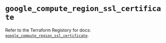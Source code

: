 # `google_compute_region_ssl_certificate`

Refer to the Terraform Registory for docs: [`google_compute_region_ssl_certificate`](https://registry.terraform.io/providers/hashicorp/google/5.8.0/docs/resources/compute_region_ssl_certificate).
